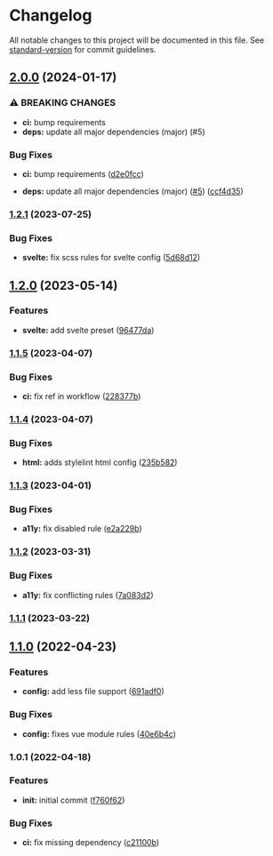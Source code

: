 # Changelog

All notable changes to this project will be documented in this file. See [standard-version](https://github.com/conventional-changelog/standard-version) for commit guidelines.

## [2.0.0](https://github.com/dvcol/stylelint-plugin-presets/compare/v1.2.1...v2.0.0) (2024-01-17)


### ⚠ BREAKING CHANGES

* **ci:** bump requirements
* **deps:** update all major dependencies (major) (#5)

### Bug Fixes

* **ci:** bump requirements ([d2e0fcc](https://github.com/dvcol/stylelint-plugin-presets/commit/d2e0fcc3aa64d03d169de6bb520d0ffbb199e80f))


* **deps:** update all major dependencies (major) ([#5](https://github.com/dvcol/stylelint-plugin-presets/issues/5)) ([ccf4d35](https://github.com/dvcol/stylelint-plugin-presets/commit/ccf4d3587f951fa19bf7afe5d9c6b7da2aec4eb8))

### [1.2.1](https://github.com/dvcol/stylelint-plugin-presets/compare/v1.2.0...v1.2.1) (2023-07-25)


### Bug Fixes

* **svelte:** fix scss rules for svelte config ([5d68d12](https://github.com/dvcol/stylelint-plugin-presets/commit/5d68d1233f196d577b2ece1ccddee25dbca05fbb))

## [1.2.0](https://github.com/dvcol/stylelint-plugin-presets/compare/v1.1.5...v1.2.0) (2023-05-14)


### Features

* **svelte:** add svelte preset ([96477da](https://github.com/dvcol/stylelint-plugin-presets/commit/96477da068a953c583f4b8f2b14ada9094361abe))

### [1.1.5](https://github.com/dvcol/stylelint-plugin-presets/compare/v1.1.4...v1.1.5) (2023-04-07)


### Bug Fixes

* **ci:** fix ref in workflow ([228377b](https://github.com/dvcol/stylelint-plugin-presets/commit/228377b2dc81af1939a127da1ed3f782d37d2251))

### [1.1.4](https://github.com/dvcol/stylelint-plugin-presets/compare/v1.1.3...v1.1.4) (2023-04-07)


### Bug Fixes

* **html:** adds stylelint html config ([235b582](https://github.com/dvcol/stylelint-plugin-presets/commit/235b582ac72c44b87f80112d36a82833cf9d6996))

### [1.1.3](https://github.com/dvcol/stylelint-plugin-presets/compare/v1.1.2...v1.1.3) (2023-04-01)


### Bug Fixes

* **a11y:** fix disabled rule ([e2a229b](https://github.com/dvcol/stylelint-plugin-presets/commit/e2a229b048dedbc163047348cc3feebf6e1bbda5))

### [1.1.2](https://github.com/dvcol/stylelint-plugin-presets/compare/v1.1.1...v1.1.2) (2023-03-31)


### Bug Fixes

* **a11y:** fix conflicting rules ([7a083d2](https://github.com/dvcol/stylelint-plugin-presets/commit/7a083d277e7665ff6f1a48d82086c2006aff488f))

### [1.1.1](https://github.com/dvcol/stylelint-plugin-presets/compare/v1.1.0...v1.1.1) (2023-03-22)

## [1.1.0](https://github.com/dvcol/stylelint-plugin-presets/compare/v1.0.1...v1.1.0) (2022-04-23)


### Features

* **config:** add less file support ([691adf0](https://github.com/dvcol/stylelint-plugin-presets/commit/691adf01436ca6c2e12695990d8c0df4b2959fbf))


### Bug Fixes

* **config:** fixes vue module rules ([40e6b4c](https://github.com/dvcol/stylelint-plugin-presets/commit/40e6b4cc81324b5076868883e54ea1a1e30d1d7b))

### 1.0.1 (2022-04-18)


### Features

* **init:** initial commit ([f760f62](https://github.com/dvcol/stylelint-plugin-presets/commit/f760f62f5545852a84aa258a9d022858b62941e9))


### Bug Fixes

* **ci:** fix missing dependency ([c21100b](https://github.com/dvcol/stylelint-plugin-presets/commit/c21100b450a4fc6dd64eb3e9b9de3d737943a818))
